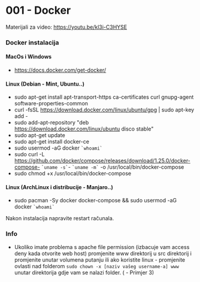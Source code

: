 # 001 - Docker

Materijali za video: https://youtu.be/kl3i-C3HYSE

### Docker instalacija

#### MacOs i Windows
- https://docs.docker.com/get-docker/

#### Linux (Debian - Mint, Ubuntu..)
- sudo apt-get install apt-transport-https ca-certificates curl gnupg-agent software-properties-common
- curl -fsSL https://download.docker.com/linux/ubuntu/gpg | sudo apt-key add -
- sudo add-apt-repository "deb https://download.docker.com/linux/ubuntu disco stable"
- sudo apt-get update
- sudo apt-get install docker-ce
- sudo usermod -aG docker `` `whoami` ``
- sudo curl -L https://github.com/docker/compose/releases/download/1.25.0/docker-compose- `` `uname -s` ``- `` `uname -m` `` -o /usr/local/bin/docker-compose
- sudo chmod +x /usr/local/bin/docker-compose


#### Linux (ArchLinux i distribucije - Manjaro..)
- sudo pacman -Sy docker docker-compose && sudo usermod -aG docker `` `whoami` ``


Nakon instalacija napravite restart računala.

### Info
- Ukoliko imate problema s apache file permission (izbacuje vam access deny kada otvorite web host) promjenite www direktorij u src direktorij i promjenite unutar volumena putanju ili ako koristite linux - promjenite ovlasti nad folderom `sudo chown -x [naziv vašeg username-a] www` unutar direktorija gdje vam se nalazi folder. ( - Primjer 3)
